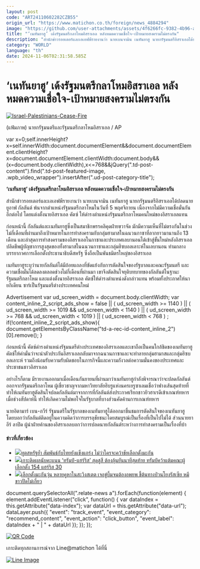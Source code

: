 ```yaml
---
layout: post
code: "ART24110602282CZB55"
origin_url: "https://www.matichon.co.th/foreign/news_4884294"
image: "https://github.com/user-attachments/assets/4f6266fc-9382-4b96-af21-34e3137c989a"
title: "‘เนทันยาฮู’ เด้งรัฐมนตรีกลาโหมอิสราเอล หลังหมดความเชื่อใจ-เป้าหมายสงครามไม่ตรงกัน"
description: "สำนักข่าวรอยเตอร์และเอเอฟพีรายงานว่า นายเบนจามิน เนทันยาฮู นายกรัฐมนตรีอิสราเอลได้ปลดนายยูอาฟ กัลลันต์ พ้นจากตำแหน่งรัฐมนตรีกลาโหมในวันที่ 5 พฤศจิกายน เนื่องจากไม่มีความเชื่อมั่นกันอีกต่อไป โดยแต่งตั้งนายอิสราเอล คัตซ์ ให้ดำรงตำแหน่งรัฐมนตรีกลาโหมคนใหม่ของอิสราเอลแทน"
category: "WORLD"
language: "th"
date: 2024-11-06T02:31:58.585Z
---
```


# ‘เนทันยาฮู’ เด้งรัฐมนตรีกลาโหมอิสราเอล หลังหมดความเชื่อใจ-เป้าหมายสงครามไม่ตรงกัน

[![](https://www.matichon.co.th/wp-content/uploads/2024/09/‭irl-728x486.jpg "Israel-Palestinians-Cease-Fire")](https://www.matichon.co.th/wp-content/uploads/2024/09/‭irl.jpg)

(แฟ้มภาพ) นายกรัฐมนตรีและรัฐมนตรีกลาโหมอิสราเอล / AP

var x=0;self.innerHeight?x=self.innerWidth:document.documentElement&&document.documentElement.clientHeight?x=document.documentElement.clientWidth:document.body&&(x=document.body.clientWidth),x<=768&&jQuery(".td-post-content").find(".td-post-featured-image, .wpb\_video\_wrapper").insertAfter(".ud-post-category-title");

**‘เนทันยาฮู’ เด้งรัฐมนตรีกลาโหมอิสราเอล หลังหมดความเชื่อใจ-เป้าหมายสงครามไม่ตรงกัน**

สำนักข่าวรอยเตอร์และเอเอฟพีรายงานว่า นายเบนจามิน เนทันยาฮู นายกรัฐมนตรีอิสราเอลได้ปลดนายยูอาฟ กัลลันต์ พ้นจากตำแหน่งรัฐมนตรีกลาโหมในวันที่ 5 พฤศจิกายน เนื่องจากไม่มีความเชื่อมั่นกันอีกต่อไป โดยแต่งตั้งนายอิสราเอล คัตซ์ ให้ดำรงตำแหน่งรัฐมนตรีกลาโหมคนใหม่ของอิสราเอลแทน

ก่อนหน้านี้ กัลลันต์และเนทันยาฮูซึ่งเป็นสมาชิกพรรคลิคุดฝ่ายขวาจัด มักมีความเห็นที่ไม่ตรงกันในช่วงไม่กี่เดือนที่ผ่านมาถึงเป้าหมายในการทำสงครามกับกลุ่มฮามาสในฉนวนกาซาที่ลากยาวมานานถึง 13 เดือน และล่าสุดการทำสงครามของอิสราเอลในกาซาและประเทศเลบานอนได้เข้าสู่ขั้นใหม่หลังอิสราเอลปลิดชีพผู้บัญชาการสูงสุดของทั้งฮามาสในฉนวนกาซาและกลุ่มฮิซบอลเลาะห์ในเลบานอน ท่ามกลางบรรยากาศการเลือกตั้งประธานาธิบดีสหรัฐ ซึ่งถือเป็นพันธมิตรใหญ่ของอิสราเอล

เนทันยาฮูระบุว่านายกัลลันต์ได้มีถ้อยแถลงที่ขัดแย้งกับการตัดสินใจของรัฐบาลและคณะรัฐมนตรี และความเชื่อมั่นได้ลดลงตลอดช่วงไม่กี่เดือนที่ผ่านมา เขาจึงตัดสินใจยุติบทบาทของกัลลันต์ในฐานะรัฐมนตรีกลาโหม และแต่งตั้งนายอิสราเอล คัตซ์ให้ดำรงตำแหน่งดังกล่าวแทน พร้อมทั้งประกาศให้นายกิเดียน ซาร์เป็นรัฐมนตรีต่างประเทศคนใหม่

Advertisement var ud\_screen\_width = document.body.clientWidth; var content\_inline\_2\_script\_ads\_show = false || ( ud\_screen\_width >= 1140 ) || ( ud\_screen\_width >= 1019 && ud\_screen\_width < 1140 ) || ( ud\_screen\_width >= 768 && ud\_screen\_width < 1019 ) || ( ud\_screen\_width < 768 ) ; if(!content\_inline\_2\_script\_ads\_show){ document.getElementsByClassName("td-a-rec-id-content\_inline\_2")\[0\].remove(); }

ก่อนหน้านี้ คัตซ์ดำรงตำแหน่งรัฐมนตรีต่างประเทศของอิสราเอลและเขาถือเป็นคนใกล้ชิดของเนทันยาฮู คัตซ์ให้คำมั่นว่าจะนำตัวประกันอิสราเอลกลับมาจากฉนวนกาซาและจะทำลายกลุ่มฮามาสและกลุ่มฮิซบอลเลาะห์ รวมถึงน้อมรับความรับผิดชอบในภารกิจนี้และความกังวลต่อความมั่นคงของประเทศและประชาชนชาวอิสราเอล

อย่างไรก็ตาม มีรายงานออกมาเมื่อเดือนกันยายนที่ผ่านมาว่าเนทันยาฮูกำลังพิจารณาว่าจะปลดกัลลันต์ออกจากรัฐมนตรีกลาโหม ผู้เชี่ยวชาญจากมหาวิทยาลัยฮิบรูแห่งนครเยรูซาเลมเชื่อว่าฟางเส้นสุดท้ายที่ทำให้เนทันยาฮูตัดสินใจปลดกัลลันต์มาจากการที่กัลลันต์ส่งประกาศเรียกชาวยิวฮาเรดีเข้าเกณฑ์ทหารเมื่อช่วงสัปดาห์นี้ ทำให้เกิดความไม่พอใจในรัฐบาลที่บางส่วนคัดค้านการเกณฑ์ทหาร

นายอิตามาร์ เบน-กวีร์ รัฐมนตรีในรัฐบาลของเนทันยาฮูได้ออกมาชื่นชมการตัดสินใจของเนทันยาฮู โดยบอกว่ากัลลันต์ติดอยู่ในความคิดว่าการบรรลุชัยชนะโดยสมบูรณ์เป็นเรื่องที่เป็นไปไม่ได้ ส่วนนายยาอีร์ ลาปิด ผู้นำฝ่ายค้านของอิสราเอลบอกว่าการปลดนายกัลลันต์ระหว่างการทำสงครามเป็นเรื่องที่บ้า

#### ข่าวที่เกี่ยวข้อง

*   [![](https://www.matichon.co.th/wp-content/uploads/2024/11/465742806_956330956530325_1206643277428204669_n-728.jpg)ทูตสหรัฐย้ำ สัมพันธ์กับไทยยังแข็งแกร่ง ไม่ว่าใครจะคว้าชัยเลือกตั้งมะกัน](https://www.matichon.co.th/foreign/news_4884304)
*   [![](https://www.matichon.co.th/wp-content/uploads/2024/11/dte.jpg)เกาะติดผลนับคะแนน ‘ทรัมป์-แฮร์ริส’ สุดสูสี ต้องลุ้นยันนาทีสุดท้าย ทรัมป์คว้าแต้มคณะผู้เลือกตั้ง 154 แฮร์ริส 30](https://www.matichon.co.th/foreign/news_4884277)
*   [![](https://www.matichon.co.th/wp-content/uploads/2024/11/AFP__20241106__36LM8JN__v1__HighRes__UsVotePoliticsElection.jpg)เลือกตั้งมะกันวุ่น หลายคูหาในสะวิงสเตต เจอขู่บึ้มจนต้องอพยพ ชี้ต้นทางป่วนโยงรัสเซีย หมีขาวปัดไม่เกี่ยว](https://www.matichon.co.th/foreign/news_4884271)

document.querySelectorAll(".relate-news a").forEach(function(element) { element.addEventListener("click", function() { var dataIndex = this.getAttribute("data-index"); var dataUrl = this.getAttribute("data-url"); dataLayer.push({ "event": "track\_event", "event\_category": "recommend\_content", "event\_action": "click\_button", "event\_label": dataIndex + " | " + dataUrl }); }); });

[![QR Code](https://www.matichon.co.th/wp-content/uploads/2023/07/wob1371z.jpg)](https://lin.ee/ht0nDxX)

เกาะติดทุกสถานการณ์จาก Line@matichon ได้ที่นี่

[![Line Image](https://www.matichon.co.th/wp-content/uploads/2023/07/th.png)](https://lin.ee/ht0nDxX)